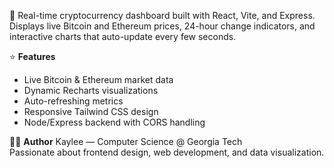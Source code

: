 🚀 Real-time cryptocurrency dashboard built with React, Vite, and Express. Displays live Bitcoin and Ethereum prices, 24-hour change indicators, and interactive charts that auto-update every few seconds.

⭐ **Features**
- Live Bitcoin & Ethereum market data  
- Dynamic Recharts visualizations  
- Auto-refreshing metrics  
- Responsive Tailwind CSS design  
- Node/Express backend with CORS handling  

👩‍💻 **Author**
Kaylee — Computer Science @ Georgia Tech  
Passionate about frontend design, web development, and data visualization.
